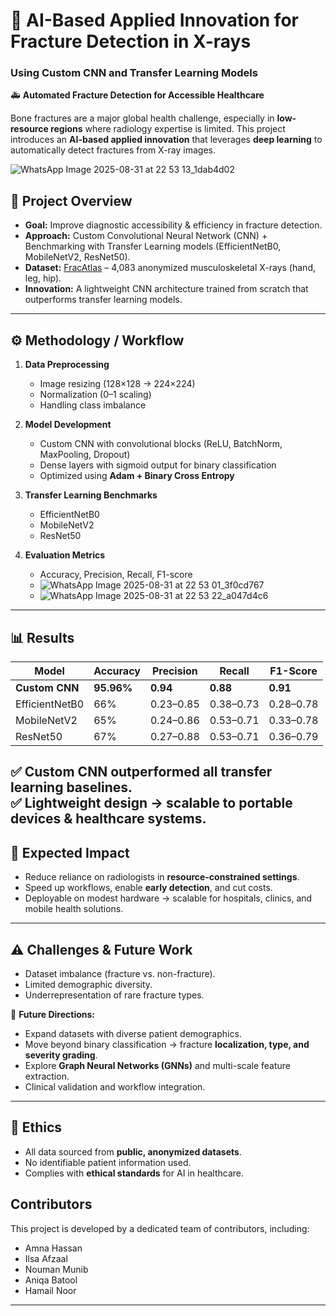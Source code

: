 # 🧠 AI-Based Applied Innovation for Fracture Detection in X-rays  
### Using Custom CNN and Transfer Learning Models  

🚑 **Automated Fracture Detection for Accessible Healthcare**  

Bone fractures are a major global health challenge, especially in **low-resource regions** where radiology expertise is limited. This project introduces an **AI-based applied innovation** that leverages **deep learning** to automatically detect fractures from X-ray images.  

![WhatsApp Image 2025-08-31 at 22 53 13_1dab4d02](https://github.com/user-attachments/assets/c277408c-abc0-4827-8320-153ae329790a)


## 📌 Project Overview  
- **Goal:** Improve diagnostic accessibility & efficiency in fracture detection.  
- **Approach:** Custom Convolutional Neural Network (CNN) + Benchmarking with Transfer Learning models (EfficientNetB0, MobileNetV2, ResNet50).  
- **Dataset:** [FracAtlas](https://www.kaggle.com/datasets/tommyngx/fracatlas) – 4,083 anonymized musculoskeletal X-rays (hand, leg, hip).  
- **Innovation:** A lightweight CNN architecture trained from scratch that outperforms transfer learning models.  
---
## ⚙️ Methodology / Workflow  
1. **Data Preprocessing**  
   - Image resizing (128×128 → 224×224)  
   - Normalization (0–1 scaling)  
   - Handling class imbalance  

2. **Model Development**  
   - Custom CNN with convolutional blocks (ReLU, BatchNorm, MaxPooling, Dropout)  
   - Dense layers with sigmoid output for binary classification  
   - Optimized using **Adam + Binary Cross Entropy**  

3. **Transfer Learning Benchmarks**  
   - EfficientNetB0  
   - MobileNetV2  
   - ResNet50  

4. **Evaluation Metrics**  
   - Accuracy, Precision, Recall, F1-score
   - ![WhatsApp Image 2025-08-31 at 22 53 01_3f0cd767](https://github.com/user-attachments/assets/5430c9c7-679f-4ae2-8ae7-edc6fbc3bd66)
   - ![WhatsApp Image 2025-08-31 at 22 53 22_a047d4c6](https://github.com/user-attachments/assets/48120a5a-627c-493a-ae98-3781bd0d3760)

---

## 📊 Results  
| Model          | Accuracy | Precision | Recall | F1-Score |  
|----------------|----------|-----------|--------|----------|  
| **Custom CNN** | **95.96%** | **0.94** | **0.88** | **0.91** |  
| EfficientNetB0 | 66%      | 0.23–0.85 | 0.38–0.73 | 0.28–0.78 |  
| MobileNetV2    | 65%      | 0.24–0.86 | 0.53–0.71 | 0.33–0.78 |  
| ResNet50       | 67%      | 0.27–0.88 | 0.53–0.71 | 0.36–0.79 |  

✅ Custom CNN **outperformed** all transfer learning baselines.  
✅ Lightweight design → scalable to **portable devices & healthcare systems**.  
---
## 🚀 Expected Impact  
- Reduce reliance on radiologists in **resource-constrained settings**.  
- Speed up workflows, enable **early detection**, and cut costs.  
- Deployable on modest hardware → scalable for hospitals, clinics, and mobile health solutions.  
---
## ⚠️ Challenges & Future Work  
- Dataset imbalance (fracture vs. non-fracture).  
- Limited demographic diversity.  
- Underrepresentation of rare fracture types.  

🔮 **Future Directions:**  
- Expand datasets with diverse patient demographics.  
- Move beyond binary classification → fracture **localization, type, and severity grading**.  
- Explore **Graph Neural Networks (GNNs)** and multi-scale feature extraction.  
- Clinical validation and workflow integration.  
---
## 🔐 Ethics  
- All data sourced from **public, anonymized datasets**.
- No identifiable patient information used.  
- Complies with **ethical standards** for AI in healthcare.  

## Contributors
This project is developed by a dedicated team of contributors, including:

- Amna Hassan 
- Ilsa Afzaal
- Nouman Munib
- Aniqa Batool
- Hamail Noor
---


